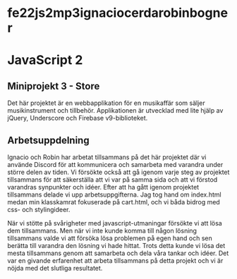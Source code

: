 # fe22js2mp3ignaciocerdarobinbogner

# JavaScript 2 

## Miniprojekt 3 - Store
Det här projektet är en webbapplikation för en musikaffär som säljer musikinstrument och tillbehör. Applikationen är utvecklad med lite hjälp av jQuery, Underscore och Firebase v9-biblioteket.

## Arbetsuppdelning

Ignacio och Robin har arbetat tillsammans på det här projektet där vi använde Discord för att kommunicera och samarbeta med varandra under större delen av tiden. Vi försökte också att gå igenom varje steg av projektet tillsammans för att säkerställa att vi var på samma sida och att vi förstod varandras synpunkter och idéer. Efter att ha gått igenom projektet tillsammans delade vi upp arbetsuppgifterna. Jag tog hand om index.html medan min klasskamrat fokuserade på cart.html, och vi båda bidrog med css- och stylingideer.

När vi stötte på svårigheter med javascript-utmaningar försökte vi att lösa dem tillsammans. Men när vi inte kunde komma till någon lösning tillsammans valde vi att försöka lösa problemen på egen hand och sen berätta till varandra den lösning vi hade hittat. Trots detta kunde vi lösa det mesta tillsammans genom att samarbeta och dela våra tankar och idéer. Det var en givande erfarenhet att arbeta tillsammans på detta projekt och vi är nöjda med det slutliga resultatet.